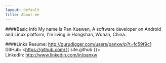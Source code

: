 ```yaml
---
layout: default
title: About me
---
```

####Basic Info
My name is Pan Xuewen, A software developer on Android and Linux platform, I'm living in Hongshan, Wuhan, China.  

####Links
Resume: <http://gurudigger.com/users/panxw/p?t=fc59f9c1>  
GitHub: <https://github.com/{{ site.github }}>  
LinkedIn: <http://www.linkedin.com/in/panxw>  
